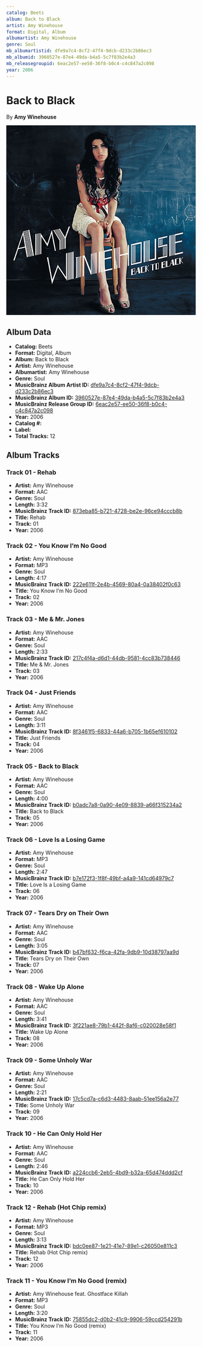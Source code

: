 ```yaml
---
catalog: Beets
album: Back to Black
artist: Amy Winehouse
format: Digital, Album
albumartist: Amy Winehouse
genre: Soul
mb_albumartistid: dfe9a7c4-8cf2-47f4-9dcb-d233c2b86ec3
mb_albumid: 3960527e-87e4-49da-b4a5-5c7f83b2e4a3
mb_releasegroupid: 6eac2e57-ee50-36f8-b0c4-c4c847a2c098
year: 2006
---
```


# Back to Black

By **Amy Winehouse**

![](../../assets/beetscovers/Amy_Winehouse-Back_to_Black.jpg)

## Album Data

- **Catalog:** Beets
- **Format:** Digital, Album
- **Album:** Back to Black
- **Artist:** Amy Winehouse
- **Albumartist:** Amy Winehouse
- **Genre:** Soul
- **MusicBrainz Album Artist ID:** [dfe9a7c4-8cf2-47f4-9dcb-d233c2b86ec3](https://musicbrainz.org/artist/dfe9a7c4-8cf2-47f4-9dcb-d233c2b86ec3)
- **MusicBrainz Album ID:** [3960527e-87e4-49da-b4a5-5c7f83b2e4a3](https://musicbrainz.org/release/3960527e-87e4-49da-b4a5-5c7f83b2e4a3)
- **MusicBrainz Release Group ID:** [6eac2e57-ee50-36f8-b0c4-c4c847a2c098](https://musicbrainz.org/release-group/6eac2e57-ee50-36f8-b0c4-c4c847a2c098)
- **Year:** 2006
- **Catalog #:** 
- **Label:** 
- **Total Tracks:** 12

## Album Tracks

### Track 01 - Rehab

- **Artist:** Amy Winehouse
- **Format:** AAC
- **Genre:** Soul
- **Length:** 3:32
- **MusicBrainz Track ID:** [873eba85-b721-4728-be2e-96ce94cccb8b](https://musicbrainz.org/recording/873eba85-b721-4728-be2e-96ce94cccb8b)
- **Title:** Rehab
- **Track:** 01
- **Year:** 2006

### Track 02 - You Know I’m No Good

- **Artist:** Amy Winehouse
- **Format:** MP3
- **Genre:** Soul
- **Length:** 4:17
- **MusicBrainz Track ID:** [222e611f-2e4b-4569-80a4-0a38402f0c63](https://musicbrainz.org/recording/222e611f-2e4b-4569-80a4-0a38402f0c63)
- **Title:** You Know I’m No Good
- **Track:** 02
- **Year:** 2006

### Track 03 - Me & Mr. Jones

- **Artist:** Amy Winehouse
- **Format:** AAC
- **Genre:** Soul
- **Length:** 2:33
- **MusicBrainz Track ID:** [217c4f4a-d6d1-44db-9581-4cc83b738446](https://musicbrainz.org/recording/217c4f4a-d6d1-44db-9581-4cc83b738446)
- **Title:** Me & Mr. Jones
- **Track:** 03
- **Year:** 2006

### Track 04 - Just Friends

- **Artist:** Amy Winehouse
- **Format:** AAC
- **Genre:** Soul
- **Length:** 3:11
- **MusicBrainz Track ID:** [8f3461f5-6833-44a6-b705-1b65ef610102](https://musicbrainz.org/recording/8f3461f5-6833-44a6-b705-1b65ef610102)
- **Title:** Just Friends
- **Track:** 04
- **Year:** 2006

### Track 05 - Back to Black

- **Artist:** Amy Winehouse
- **Format:** AAC
- **Genre:** Soul
- **Length:** 4:00
- **MusicBrainz Track ID:** [b0adc7a8-0a90-4e09-8839-a66f315234a2](https://musicbrainz.org/recording/b0adc7a8-0a90-4e09-8839-a66f315234a2)
- **Title:** Back to Black
- **Track:** 05
- **Year:** 2006

### Track 06 - Love Is a Losing Game

- **Artist:** Amy Winehouse
- **Format:** MP3
- **Genre:** Soul
- **Length:** 2:47
- **MusicBrainz Track ID:** [b7e172f3-1f8f-49bf-a4a9-141cd64979c7](https://musicbrainz.org/recording/b7e172f3-1f8f-49bf-a4a9-141cd64979c7)
- **Title:** Love Is a Losing Game
- **Track:** 06
- **Year:** 2006

### Track 07 - Tears Dry on Their Own

- **Artist:** Amy Winehouse
- **Format:** AAC
- **Genre:** Soul
- **Length:** 3:05
- **MusicBrainz Track ID:** [b47bf632-f6ca-42fa-9db9-10d38797aa9d](https://musicbrainz.org/recording/b47bf632-f6ca-42fa-9db9-10d38797aa9d)
- **Title:** Tears Dry on Their Own
- **Track:** 07
- **Year:** 2006

### Track 08 - Wake Up Alone

- **Artist:** Amy Winehouse
- **Format:** AAC
- **Genre:** Soul
- **Length:** 3:41
- **MusicBrainz Track ID:** [3f221ae8-79b1-442f-8af6-c020028e58f1](https://musicbrainz.org/recording/3f221ae8-79b1-442f-8af6-c020028e58f1)
- **Title:** Wake Up Alone
- **Track:** 08
- **Year:** 2006

### Track 09 - Some Unholy War

- **Artist:** Amy Winehouse
- **Format:** AAC
- **Genre:** Soul
- **Length:** 2:21
- **MusicBrainz Track ID:** [17c5cd7a-c6d3-4483-8aab-51ee156a2e77](https://musicbrainz.org/recording/17c5cd7a-c6d3-4483-8aab-51ee156a2e77)
- **Title:** Some Unholy War
- **Track:** 09
- **Year:** 2006

### Track 10 - He Can Only Hold Her

- **Artist:** Amy Winehouse
- **Format:** AAC
- **Genre:** Soul
- **Length:** 2:46
- **MusicBrainz Track ID:** [a224ccb6-2eb5-4bd9-b32a-65d474ddd2cf](https://musicbrainz.org/recording/a224ccb6-2eb5-4bd9-b32a-65d474ddd2cf)
- **Title:** He Can Only Hold Her
- **Track:** 10
- **Year:** 2006

### Track 12 - Rehab (Hot Chip remix)

- **Artist:** Amy Winehouse
- **Format:** MP3
- **Genre:** Soul
- **Length:** 3:13
- **MusicBrainz Track ID:** [bdc0ee87-1e21-41e7-89e1-c26050e811c3](https://musicbrainz.org/recording/bdc0ee87-1e21-41e7-89e1-c26050e811c3)
- **Title:** Rehab (Hot Chip remix)
- **Track:** 12
- **Year:** 2006

### Track 11 - You Know I’m No Good (remix)

- **Artist:** Amy Winehouse feat. Ghostface Killah
- **Format:** MP3
- **Genre:** Soul
- **Length:** 3:20
- **MusicBrainz Track ID:** [75855dc2-d0b2-41c9-9906-59ccd254291b](https://musicbrainz.org/recording/75855dc2-d0b2-41c9-9906-59ccd254291b)
- **Title:** You Know I’m No Good (remix)
- **Track:** 11
- **Year:** 2006

